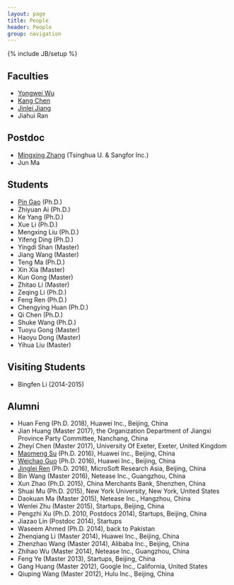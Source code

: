 ```yaml
---
layout: page
title: People
header: People
group: navigation
---
```

{% include JB/setup %}

## Faculties
* [Yongwei Wu](/~yongweiwu)
* [Kang Chen](/~kangchen)
* [Jinlei Jiang](/~jinleijiang)
* Jiahui Ran

## Postdoc
* [Mingxing Zhang](/~zhangmx) (Tsinghua U. & Sangfor Inc.)
* Jun Ma

## Students
* [Pin Gao](http://zorksylar.github.io) (Ph.D.)
* Zhiyuan Ai (Ph.D.)
* Ke Yang (Ph.D.)
* Xue Li (Ph.D.)
* Mengxing Liu (Ph.D.)
* Yifeng Ding (Ph.D.)
* Yingdi Shan (Master)
* Jiang Wang (Master)
* Teng Ma (Ph.D.)
* Xin Xia (Master)
* Kun Gong (Master)
* Zhitao Li (Master)
* Zeqing Li (Ph.D.)
* Feng Ren (Ph.D.)
* Chengying Huan (Ph.D.)
* Qi Chen (Ph.D.)
* Shuke Wang (Ph.D.)
* Tuoyu Gong (Master)
* Haoyu Dong (Master)
* Yihua Liu (Master)

## Visiting Students
* Bingfen Li (2014-2015)

## Alumni
* Huan Feng (Ph.D. 2018), Huawei Inc., Beijing, China
* Jian Huang (Master 2017), the Organization Department of Jiangxi Province Party Committee, Nanchang, China
* Zheyi Chen (Master 2017), University Of Exeter, Exeter, United Kingdom
* [Maomeng Su](https://www.linkedin.com/profile/view?id=349373945) (Ph.D. 2016), Huawei Inc., Beijing, China
* [Weichao Guo](http://weichaoguo.github.io) (Ph.D. 2016), Huawei Inc., Beijing, China
* [Jinglei Ren](http://jinglei.ren.systems) (Ph.D. 2016), MicroSoft Research Asia, Beijing, China
* Bin Wang (Master 2016), Netease Inc., Guangzhou, China
* Xun Zhao (Ph.D. 2015), China Merchants Bank, Shenzhen, China
* Shuai Mu (Ph.D. 2015), New York University, New York, United States
* Daokuan Ma (Master 2015), Netease Inc., Hangzhou, China
* Wenlei Zhu (Master 2015), Startups, Beijing, China
* Pengzhi Xu (Ph.D. 2010, Postdocs 2014), Startups, Beijing, China
* Jiazao Lin (Postdoc 2014), Startups
* Waseem Ahmed (Ph.D. 2014), back to Pakistan
* Zhenqiang Li (Master 2014), Huawei Inc., Beijing, China
* Zhenzhao Wang (Master 2014), Alibaba Inc., Beijing, China
* Zhihao Wu (Master 2014), Netease Inc., Guangzhou, China
* Feng Ye (Master 2013), Startups, Beijing, China
* Gang Huang (Master 2012), Google Inc., California, United States
* Qiuping Wang (Master 2012), Hulu Inc., Beijing, China
